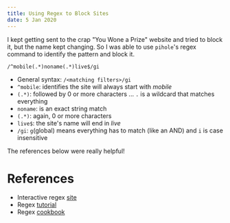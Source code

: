 ```yaml
---
title: Using Regex to Block Sites
date: 5 Jan 2020
---
```


I kept getting sent to the crap "You Wone a Prize" website and tried to block it,
but the name kept changing. So I was able to use `pihole`'s regex command to identify
the pattern and block it.

```regex
/^mobile(.*)noname(.*)live$/gi
```

- General syntax: `/<matching filters>/gi`
- `^mobile`: identifies the site will always start with *mobile*
- `(.*)`: followed by 0 or more characters ... `.` is a wildcard that matches everything
- `noname`: is an exact string match
- `(.*)`: again, 0 or more characters
- `live$`: the site's name will end in *live*
- `/gi`: `g`(global) means everything has to match (like an AND) and `i` is case insensitive

The references below were really helpful!

# References

- Interactive regex [site](https://regex101.com/r/cO8lqs/2)
- Regex [tutorial](https://medium.com/factory-mind/regex-tutorial-a-simple-cheatsheet-by-examples-649dc1c3f285)
- Regex [cookbook](https://medium.com/factory-mind/regex-cookbook-most-wanted-regex-aa721558c3c1?)
